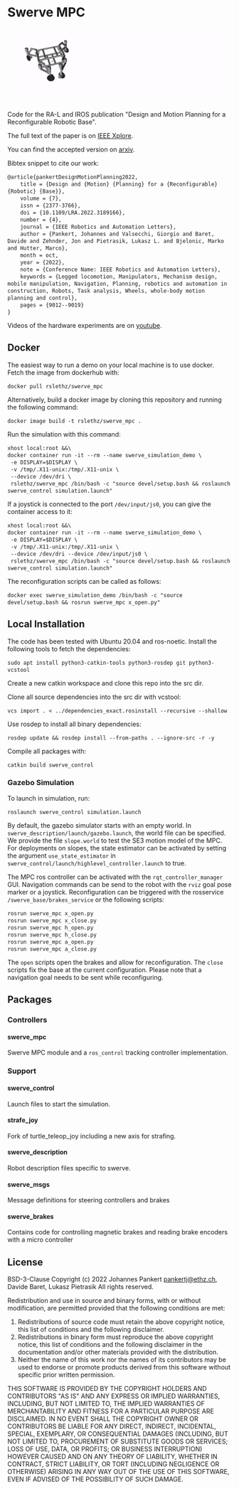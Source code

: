 # Swerve MPC
![ animation of swerve steering robot, driving and reconfiguring ](swerve_animation.gif)

Code for the RA-L and IROS publication "Design and Motion Planning for a Reconfigurable Robotic Base".

The full text of the paper is on [IEEE Xplore](https://ieeexplore.ieee.org/document/9817632).

You can find the accepted version on [arxiv](https://arxiv.org/abs/2206.15298).

Bibtex snippet to cite our work:

```
@article{pankertDesignMotionPlanning2022,
	title = {Design and {Motion} {Planning} for a {Reconfigurable} {Robotic} {Base}},
	volume = {7},
	issn = {2377-3766},
	doi = {10.1109/LRA.2022.3189166},
	number = {4},
	journal = {IEEE Robotics and Automation Letters},
	author = {Pankert, Johannes and Valsecchi, Giorgio and Baret, Davide and Zehnder, Jon and Pietrasik, Lukasz L. and Bjelonic, Marko and Hutter, Marco},
	month = oct,
	year = {2022},
	note = {Conference Name: IEEE Robotics and Automation Letters},
	keywords = {Legged locomotion, Manipulators, Mechanism design, mobile manipulation, Navigation, Planning, robotics and automation in construction, Robots, Task analysis, Wheels, whole-body motion planning and control},
	pages = {9012--9019}
}
```

Videos of the hardware experiments are on [youtube](https://youtu.be/qBY4zovf2vo).

## Docker
The easiest way to run a demo on your local machine is to use docker.
Fetch the image from dockerhub with:
```
docker pull rslethz/swerve_mpc
```
Alternatively, build a docker image by cloning this repository and running the following command:
```
docker image build -t rslethz/swerve_mpc .
```
Run the simulation with this command:
```
xhost local:root &&\
docker container run -it --rm --name swerve_simulation_demo \
 -e DISPLAY=$DISPLAY \
 -v /tmp/.X11-unix:/tmp/.X11-unix \
 --device /dev/dri \
 rslethz/swerve_mpc /bin/bash -c "source devel/setup.bash && roslaunch swerve_control simulation.launch"
```
If a joystick is connected to the port `/dev/input/js0`, you can give the container access to it:
```
xhost local:root &&\
docker container run -it --rm --name swerve_simulation_demo \
 -e DISPLAY=$DISPLAY \
 -v /tmp/.X11-unix:/tmp/.X11-unix \
 --device /dev/dri --device /dev/input/js0 \
 rslethz/swerve_mpc /bin/bash -c "source devel/setup.bash && roslaunch swerve_control simulation.launch"
```
 
The reconfiguration scripts can be called as follows:
```
docker exec swerve_simulation_demo /bin/bash -c "source devel/setup.bash && rosrun swerve_mpc x_open.py"
```

## Local Installation
The code has been tested with Ubuntu 20.04 and ros-noetic.
Install the following tools to fetch the dependencies:
```
sudo apt install python3-catkin-tools python3-rosdep git python3-vcstool
```

Create a new catkin workspace and clone this repo into the src dir.

Clone all source dependencies into the src dir with vcstool:
```
vcs import . < ../dependencies_exact.rosinstall --recursive --shallow
```

Use rosdep to install all binary dependencies:
```
rosdep update && rosdep install --from-paths . --ignore-src -r -y
```

Compile all packages with:
```
catkin build swerve_control
```

### Gazebo Simulation
To launch in simulation, run:
```
roslaunch swerve_control simulation.launch
```
By default, the gazebo simulator starts with an empty world. In `swerve_description/launch/gazebo.launch`, the world file can be specified. We provide the file `slope.world` to test the SE3 motion model of the MPC. For deployments on slopes, the state estimator can be activated by setting the argument `use_state_estimator` in `swerve_control/launch/highlevel_controller.launch` to true.

The MPC ros controller can be activated with the `rqt_controller_manager` GUI. Navigation commands can be send to the robot with the `rviz` goal pose marker or a joystick.
Reconfiguration can be triggered with the rosservice `/swerve_base/brakes_service` or the following scripts:
```
rosrun swerve_mpc x_open.py
rosrun swerve_mpc x_close.py
rosrun swerve_mpc h_open.py
rosrun swerve_mpc h_close.py
rosrun swerve_mpc a_open.py
rosrun swerve_mpc a_close.py
```
The `open` scripts open the brakes and allow for reconfiguration. The `close` scripts fix the base at the current configuration. Please note that a navigation goal needs to be sent while reconfiguring.

## Packages
### Controllers
#### swerve_mpc
Swerve MPC module and a `ros_control` tracking controller implementation.
### Support
#### swerve_control
Launch files to start the simulation. 

#### strafe_joy
Fork of turtle_teleop_joy including a new axis for strafing.

#### swerve_description
Robot description files specific to swerve.

#### swerve_msgs
Message definitions for steering controllers and brakes

#### swerve_brakes
Contains code for controlling magnetic brakes and reading brake encoders with a micro controller

## License
BSD-3-Clause
Copyright (c) 2022 Johannes Pankert <pankertj@ethz.ch>, Davide Baret, Lukasz Pietrasik
All rights reserved.

Redistribution and use in source and binary forms, with or without
modification, are permitted provided that the following conditions are met:

1. Redistributions of source code must retain the above copyright notice,
   this list of conditions and the following disclaimer.
2. Redistributions in binary form must reproduce the above copyright
   notice, this list of conditions and the following disclaimer in the
   documentation and/or other materials provided with the distribution.
3. Neither the name of this work nor the names of its
   contributors may be used to endorse or promote products derived from
   this software without specific prior written permission.

THIS SOFTWARE IS PROVIDED BY THE COPYRIGHT HOLDERS AND CONTRIBUTORS "AS IS"
AND ANY EXPRESS OR IMPLIED WARRANTIES, INCLUDING, BUT NOT LIMITED TO, THE
IMPLIED WARRANTIES OF MERCHANTABILITY AND FITNESS FOR A PARTICULAR PURPOSE
ARE DISCLAIMED. IN NO EVENT SHALL THE COPYRIGHT OWNER OR CONTRIBUTORS BE
LIABLE FOR ANY DIRECT, INDIRECT, INCIDENTAL, SPECIAL, EXEMPLARY, OR
CONSEQUENTIAL DAMAGES (INCLUDING, BUT NOT LIMITED TO, PROCUREMENT OF
SUBSTITUTE GOODS OR SERVICES; LOSS OF USE, DATA, OR PROFITS; OR BUSINESS
INTERRUPTION) HOWEVER CAUSED AND ON ANY THEORY OF LIABILITY, WHETHER IN
CONTRACT, STRICT LIABILITY, OR TORT (INCLUDING NEGLIGENCE OR OTHERWISE)
ARISING IN ANY WAY OUT OF THE USE OF THIS SOFTWARE, EVEN IF ADVISED OF THE
POSSIBILITY OF SUCH DAMAGE.

